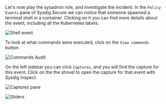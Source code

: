 Let's now play the sysadmin role, and investigate the incident.
In the `Policy Events` pane of Sysdig Secure we can notice that someone spawned a terminal shell in a container.  Clicking on it you can find more details about the event, including all the Kubernetes labels.

![Shell event](/sysdig/courses/secure/secure-lab08/assets/shell_event.png)

To look at what commands were executed, click on the `View commands` button.

![Commands Audit](/sysdig/courses/secure/secure-lab08/assets/commands_audit.png)

On the left sidebar you can click `Captures`, and you will find the capture for this event.  Click on the the shovel 
to open the capture for that event with Sysdig Inspect.

![Captures pane](/sysdig/courses/secure/secure-lab08/assets/captures_pane.png)

![Sliders](/sysdig/courses/secure/secure-lab08/assets/sliders.png)
